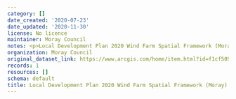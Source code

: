```yaml
---
category: []
date_created: '2020-07-23'
date_updated: '2020-11-30'
license: No licence
maintainer: Moray Council
notes: <p>Local Development Plan 2020 Wind Farm Spatial Framework (Moray)</p>
organization: Moray Council
original_dataset_link: https://www.arcgis.com/home/item.html?id=f1cf505350cb4e909d27f832367a534e
records: 1
resources: []
schema: default
title: Local Development Plan 2020 Wind Farm Spatial Framework (Moray)
---
```

